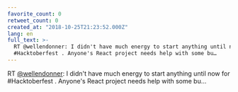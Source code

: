 ```yaml
---
favorite_count: 0
retweet_count: 0
created_at: "2018-10-25T21:23:52.000Z"
lang: en
full_text: >-
  RT @wellendonner: I didn't have much energy to start anything until now for
  #Hacktoberfest . Anyone's React project needs help with some bu…
---
```


RT [@wellendonner](https://twitter.com/wellendonner): I didn't have much energy
to start anything until now for #Hacktoberfest . Anyone's React project needs
help with some bu…
